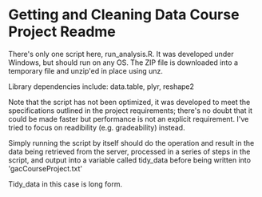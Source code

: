 # Getting and Cleaning Data Course Project Readme

There's only one script here, run_analysis.R. It was developed under Windows, but should run
on any OS. The ZIP file is downloaded into a temporary file and unzip'ed in place using unz.

Library dependencies include: data.table, plyr, reshape2

Note that the script has not been optimized, it was developed to meet the specifications
outlined in the project requirements; there's no doubt that it could be made faster but
performance is not an explicit requirement. I've tried to focus on readibility (e.g.
gradeability) instead.

Simply running the script by itself should do the operation and result in the data being
retrieved from the server, processed in a series of steps in the script, and output into
a variable called tidy_data before being written into 'gacCourseProject.txt'

Tidy_data in this case is long form.

